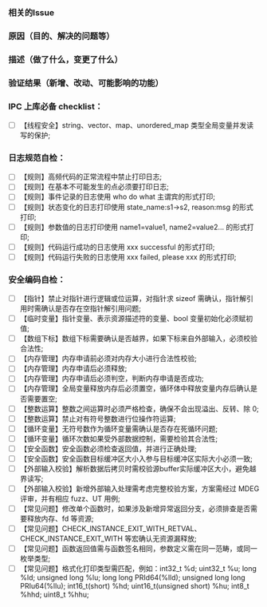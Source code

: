 ### 相关的Issue


### 原因（目的、解决的问题等）


### 描述（做了什么，变更了什么）


### 验证结果（新增、改动、可能影响的功能）


### IPC 上库必备 checklist：
- [ ] 【线程安全】string、vector、map、unordered_map 类型全局变量并发读写的保护;

### 日志规范自检：
- [ ] 【规则】高频代码的正常流程中禁止打印日志;
- [ ] 【规则】在基本不可能发生的点必须要打印日志;
- [ ] 【规则】事件记录的日志使用 who do what 主谓宾的形式打印;
- [ ] 【规则】状态变化的日志打印使用 state_name:s1->s2, reason:msg 的形式打印;
- [ ] 【规则】参数值的日志打印使用 name1=value1, name2=value2… 的形式打印;
- [ ] 【规则】代码运行成功的日志使用 xxx successful 的形式打印;
- [ ] 【规则】代码运行失败的日志使用 xxx failed, please xxx 的形式打印;

### 安全编码自检：
- [ ] 【指针】禁止对指针进行逻辑或位运算，对指针求 sizeof 需确认，指针解引用时需确认是否存在空指针解引用问题;
- [ ] 【临时变量】指针变量、表示资源描述符的变量、bool 变量初始化必须赋初值;
- [ ] 【数组下标】数组下标需要确认是否越界，如果下标来自外部输入，必须校验合法性;
- [ ] 【内存管理】内存申请前必须对内存大小进行合法性校验;
- [ ] 【内存管理】内存申请后必须释放;
- [ ] 【内存管理】内存申请后必须判空，判断内存申请是否成功;
- [ ] 【内存管理】全局变量释放内存后必须置空，循环体中释放变量内存后确认是否需要置空;
- [ ] 【整数运算】整数之间运算时必须严格检查，确保不会出现溢出、反转、除 0;
- [ ] 【整数运算】禁止对有符号整数进行位操作符运算;
- [ ] 【循环变量】无符号数作为循环变量需确认是否存在死循环问题;
- [ ] 【循环变量】循环次数如果受外部数据控制，需要检验其合法性;
- [ ] 【安全函数】安全函数必须检查返回值，并进行正确处理;
- [ ] 【安全函数】安全函数目标缓冲区大小入参与目标缓冲区实际大小必须一致;
- [ ] 【外部输入校验】解析数据后拷贝时需校验源buffer实际缓冲区大小，避免越界读写;
- [ ] 【外部输入校验】新增外部输入处理需考虑完整校验方案，方案需经过 MDEG 评审，并有相应 fuzz、UT 用例;
- [ ] 【常见问题】修改单个函数时，如果涉及新增异常返回分支，必须排查是否需要释放内存、fd 等资源;
- [ ] 【常见问题】CHECK_INSTANCE_EXIT_WITH_RETVAL、CHECK_INSTANCE_EXIT_WITH 等宏确认无资源漏释放;
- [ ] 【常见问题】函数返回值需与函数签名相同，参数定义需在同一范畴，或同一枚举类型;
- [ ] 【常见问题】格式化打印类型需匹配，例如：int32_t %d; uint32_t %u; long %ld; unsigned long %lu; long long PRId64(%lld); unsigned long long PRIu64(%llu); int16_t(short) %hd; uint16_t(unsigned short) %hu; int8_t %hhd; uint8_t %hhu;
